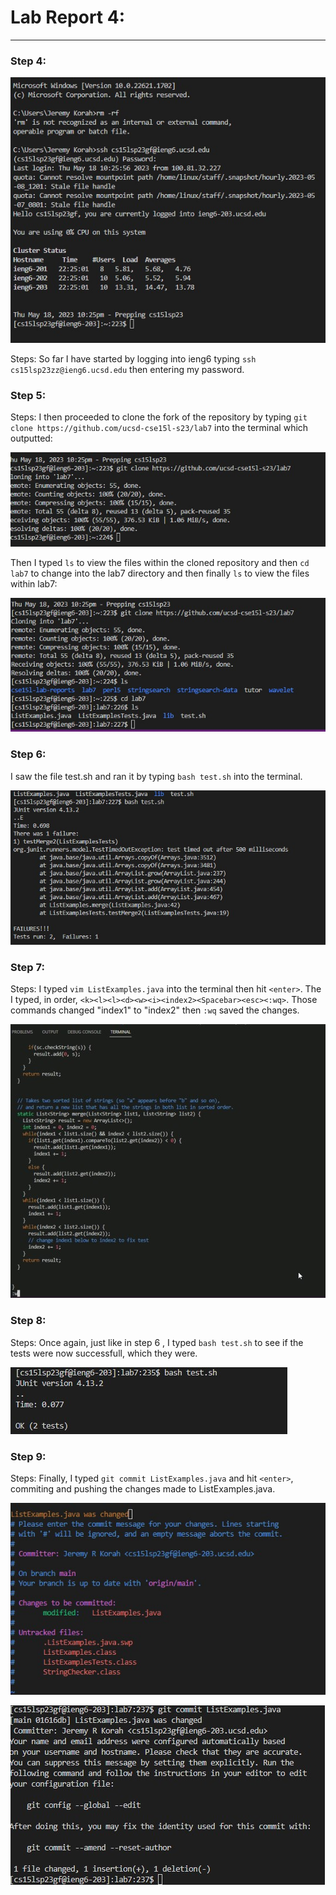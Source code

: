 # Lab Report 4:
---
### Step 4: 

![Image](step4.jpg)

Steps: So far I have started by logging into ieng6 typing `ssh cs15lsp23zz@ieng6.ucsd.edu` then entering my password. 

### Step 5:
Steps: I then proceeded to clone the fork of the repository by typing `git clone https://github.com/ucsd-cse15l-s23/lab7` into the terminal which outputted:

![Image](step5.jpg)

Then I typed `ls` to view the files within the cloned repository and then `cd lab7` to change into the lab7 directory and then finally `ls` to view the files within lab7: 

![Image](step5dos.jpg)

### Step 6:
I saw the file test.sh and ran it by typing `bash test.sh` into the terminal. 

![Image](step6.jpg)

### Step 7:
Steps: I typed `vim ListExamples.java` into the terminal then hit `<enter>`. The I typed, in order, `<k><l><l><d><w><i><index2><Spacebar><esc><:wq>`. Those commands changed "index1" to "index2" then `:wq` saved the changes. 

![Image](step7.jpg)

### Step 8: 
Steps: Once again, just like in step 6 , I typed `bash test.sh` to see if the tests were now successfull, which they were.

![Image](screenshot8.jpg)

### Step 9:
Steps: Finally, I typed `git commit ListExamples.java` and hit `<enter>`, commiting and pushing the changes made to ListExamples.java.

![Image](step9.jpg)

![Image](step9dos.jpg)


